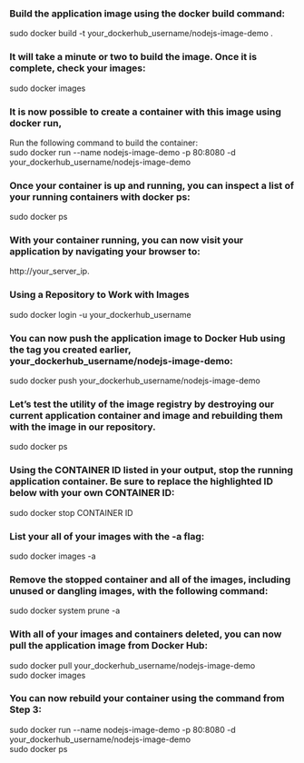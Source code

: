 ### Build the application image using the docker build command:
sudo docker build -t your_dockerhub_username/nodejs-image-demo .

### It will take a minute or two to build the image. Once it is complete, check your images:
sudo docker images

### It is now possible to create a container with this image using docker run, <br />
Run the following command to build the container: <br />
sudo docker run --name nodejs-image-demo -p 80:8080 -d your_dockerhub_username/nodejs-image-demo

### Once your container is up and running, you can inspect a list of your running containers with docker ps: <br />
sudo docker ps

### With your container running, you can now visit your application by navigating your browser to: <br />
http://your_server_ip.

### Using a Repository to Work with Images
sudo docker login -u your_dockerhub_username

### You can now push the application image to Docker Hub using the tag you created earlier, your_dockerhub_username/nodejs-image-demo:
sudo docker push your_dockerhub_username/nodejs-image-demo

### Let’s test the utility of the image registry by destroying our current application container and image and rebuilding them with the image in our repository. <br />
sudo docker ps

### Using the CONTAINER ID listed in your output, stop the running application container. Be sure to replace the highlighted ID below with your own CONTAINER ID: <br />
sudo docker stop CONTAINER ID

### List your all of your images with the -a flag:
sudo docker images -a

### Remove the stopped container and all of the images, including unused or dangling images, with the following command: 
sudo docker system prune -a

### With all of your images and containers deleted, you can now pull the application image from Docker Hub:
sudo docker pull your_dockerhub_username/nodejs-image-demo <br />
sudo docker images

### You can now rebuild your container using the command from Step 3:
sudo docker run --name nodejs-image-demo -p 80:8080 -d your_dockerhub_username/nodejs-image-demo <br />
sudo docker ps
